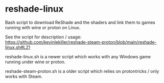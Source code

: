 # reshade-linux
Bash script to download ReShade and the shaders and link them to games running with wine or proton on Linux.  

See the script for description / usage: https://github.com/kevinlekiller/reshade-steam-proton/blob/main/reshade-linux.sh#L21

reshade-linux.sh is a newer script which works with any Windows game running under wine or proton.

reshade-steam-proton.sh is a older script which relies on protontricks / only works with Steam.
